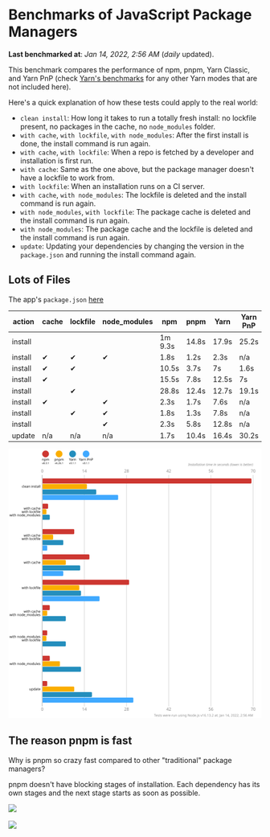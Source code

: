 # Benchmarks of JavaScript Package Managers

**Last benchmarked at**: _Jan 14, 2022, 2:56 AM_ (_daily_ updated).

This benchmark compares the performance of npm, pnpm, Yarn Classic, and Yarn PnP (check [Yarn's benchmarks](https://yarnpkg.com/benchmarks) for any other Yarn modes that are not included here).

Here's a quick explanation of how these tests could apply to the real world:

- `clean install`: How long it takes to run a totally fresh install: no lockfile present, no packages in the cache, no `node_modules` folder.
- `with cache`, `with lockfile`, `with node_modules`: After the first install is done, the install command is run again.
- `with cache`, `with lockfile`: When a repo is fetched by a developer and installation is first run.
- `with cache`: Same as the one above, but the package manager doesn't have a lockfile to work from.
- `with lockfile`: When an installation runs on a CI server.
- `with cache`, `with node_modules`: The lockfile is deleted and the install command is run again.
- `with node_modules`, `with lockfile`: The package cache is deleted and the install command is run again.
- `with node_modules`: The package cache and the lockfile is deleted and the install command is run again.
- `update`: Updating your dependencies by changing the version in the `package.json` and running the install command again.

## Lots of Files

The app's `package.json` [here](https://github.com/pnpm/pnpm.github.io/blob/main/benchmarks/fixtures/alotta-files/package.json)

| action  | cache | lockfile | node_modules| npm | pnpm | Yarn | Yarn PnP |
| ---     | ---   | ---      | ---         | --- | ---  | ---  | ---      |
| install |       |          |             | 1m 9.3s | 14.8s | 17.9s | 25.2s |
| install | ✔     | ✔        | ✔           | 1.8s | 1.2s | 2.3s | n/a |
| install | ✔     | ✔        |             | 10.5s | 3.7s | 7s | 1.6s |
| install | ✔     |          |             | 15.5s | 7.8s | 12.5s | 7s |
| install |       | ✔        |             | 28.8s | 12.4s | 12.7s | 19.1s |
| install | ✔     |          | ✔           | 2.3s | 1.7s | 7.6s | n/a |
| install |       | ✔        | ✔           | 1.8s | 1.3s | 7.8s | n/a |
| install |       |          | ✔           | 2.3s | 5.8s | 12.8s | n/a |
| update  | n/a | n/a | n/a | 1.7s | 10.4s | 16.4s | 30.2s |

![Graph of the alotta-files results](../../static/img/benchmarks/alotta-files.svg)

## The reason pnpm is fast

Why is pnpm so crazy fast compared to other "traditional" package managers?

pnpm doesn't have blocking stages of installation. Each dependency has its own stages and the next stage starts as soon as possible.

![](/img/installation-stages-of-other-pms.png)

![](/img/installation-stages-of-pnpm.jpg)